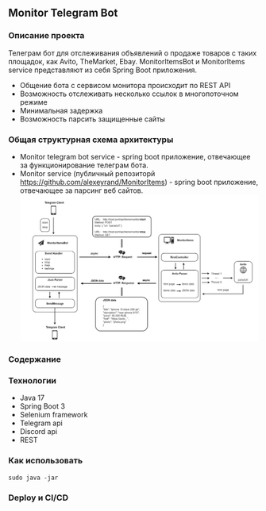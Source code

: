 ## **Monitor Telegram Bot**  
### **Описание проекта**  
Телеграм бот для отслеживания объявлений о продаже товаров с таких площадок, как Avito, TheMarket, Ebay. MonitorItemsBot и MonitorItems service представляют из себя Spring Boot приложения.
+ Общение бота с сервисом монитора происходит по REST API
+ Возможность отслеживать несколько ссылок в многопоточном режиме
+ Минимальная задержка
+ Возможность парсить защищенные сайты
### **Общая структурная схема архитектуры** 
- Monitor telegram bot service - spring boot приложение, отвечающее за функционирование телеграм бота.  
- Monitor service (публичный репозиторй https://github.com/alexeyrand/MonitorItems) - spring boot приложение, отвечающее за парсинг веб сайтов.  
![Structure schema](/images/schema.png)
### **Содержание**

### **Технологии**
+ Java 17
+ Spring Boot 3
+ Selenium framework
+ Telegram api
+ Discord api
+ REST
### **Как использовать**
```
sudo java -jar
```
### **Deploy и CI/CD**

